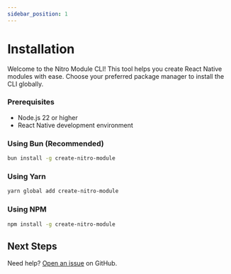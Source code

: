 ```yaml
---
sidebar_position: 1
---
```


# Installation

Welcome to the Nitro Module CLI! This tool helps you create React Native modules with ease. Choose your preferred package manager to install the CLI globally.

### Prerequisites

- Node.js 22 or higher
- React Native development environment

### Using Bun (Recommended)

```bash
bun install -g create-nitro-module
```

### Using Yarn

```bash
yarn global add create-nitro-module
```

### Using NPM

```bash
npm install -g create-nitro-module
```

## Next Steps

Need help? [Open an issue](https://github.com/patrickkabwe/create-nitro-module/issues) on GitHub.
